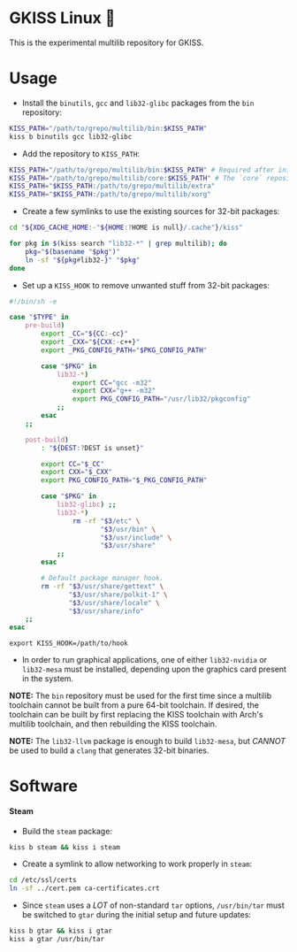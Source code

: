 # GKISS Linux 🐂

This is the experimental multilib repository for GKISS.

# Usage

* Install the `binutils`, `gcc` and `lib32-glibc` packages from the `bin` repository:
```sh
KISS_PATH="/path/to/grepo/multilib/bin:$KISS_PATH"
kiss b binutils gcc lib32-glibc
```

* Add the repository to `KISS_PATH`:
```sh
KISS_PATH="/path/to/grepo/multilib/bin:$KISS_PATH" # Required after initial installation only if binary packages are preferred.
KISS_PATH="/path/to/grepo/multilib/core:$KISS_PATH" # The `core` repository must take precedence in `KISS_PATH` as it overrides the `binutils` and `gcc` packages.
KISS_PATH="$KISS_PATH:/path/to/grepo/multilib/extra"
KISS_PATH="$KISS_PATH:/path/to/grepo/multilib/xorg"
```

* Create a few symlinks to use the existing sources for 32-bit packages:
```sh
cd "${XDG_CACHE_HOME:-"${HOME:?HOME is null}/.cache"}/kiss"

for pkg in $(kiss search "lib32-*" | grep multilib); do
    pkg="$(basename "$pkg")"
    ln -sf "${pkg#lib32-}" "$pkg"
done
```

* Set up a `KISS_HOOK` to remove unwanted stuff from 32-bit packages:
```sh
#!/bin/sh -e

case "$TYPE" in
    pre-build)
        export _CC="${CC:-cc}"
        export _CXX="${CXX:-c++}"
        export _PKG_CONFIG_PATH="$PKG_CONFIG_PATH"

        case "$PKG" in
            lib32-*)
                export CC="gcc -m32"
                export CXX="g++ -m32"
                export PKG_CONFIG_PATH="/usr/lib32/pkgconfig"
            ;;
        esac
    ;;

    post-build)
        : "${DEST:?DEST is unset}"

        export CC="$_CC"
        export CXX="$_CXX"
        export PKG_CONFIG_PATH="$_PKG_CONFIG_PATH"

        case "$PKG" in
            lib32-glibc) ;;
            lib32-*)
                rm -rf "$3/etc" \
                       "$3/usr/bin" \
                       "$3/usr/include" \
                       "$3/usr/share"
            ;;
        esac

        # Default package manager hook.
        rm -rf "$3/usr/share/gettext" \
               "$3/usr/share/polkit-1" \
               "$3/usr/share/locale" \
               "$3/usr/share/info"
    ;;
esac
```

`export KISS_HOOK=/path/to/hook`

* In order to run graphical applications, one of either `lib32-nvidia` or `lib32-mesa` must be installed, depending upon the graphics card present in the system.

**NOTE:** The `bin` repository must be used for the first time since a multilib toolchain cannot be built from a pure 64-bit toolchain. If desired, the toolchain can be built by first replacing the KISS toolchain with Arch's multilib toolchain, and then rebuilding the KISS toolchain.

**NOTE:** The `lib32-llvm` package is enough to build `lib32-mesa`, but _CANNOT_ be used to build a `clang` that generates 32-bit binaries.

# Software

#### Steam

* Build the `steam` package:

```sh
kiss b steam && kiss i steam
```

* Create a symlink to allow networking to work properly in `steam`:

```sh
cd /etc/ssl/certs
ln -sf ../cert.pem ca-certificates.crt
```

* Since `steam` uses a _LOT_ of non-standard `tar` options, `/usr/bin/tar` must be switched to `gtar` during the initial setup and future updates:

```sh
kiss b gtar && kiss i gtar
kiss a gtar /usr/bin/tar
```
